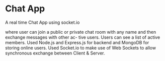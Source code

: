 # Chat App

A real time Chat App using socket.io

where user can join a public or private chat room with any name and then exchange messages with other ac- tive users. Users can see a list of active members.
Used Node.js and Express.js for backend and MongoDB for storing online users.
Used Socket.io to make use of Web Sockets to allow synchronous exchange between Client & Server.
